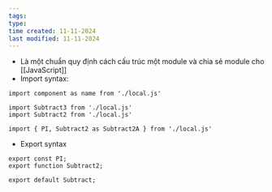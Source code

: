 ```yaml
---
tags: 
type: 
time created: 11-11-2024
last modified: 11-11-2024
---
```

- Là một chuẩn quy định cách cấu trúc một module và chia sẻ module cho [[JavaScript]]
- Import syntax: 
```JS
import component as name from './local.js'

import Subtract3 from './local.js'
import Subtract2 from './local.js'

import { PI, Subtract2 as Subtract2A } from './local.js'
```
- Export syntax
```JS
export const PI;
export function Subtract2;

export default Subtract;
```